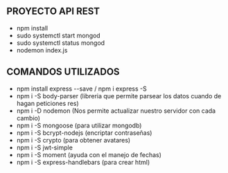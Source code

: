 PROYECTO API REST
-----------------
- npm install
- sudo systemctl start mongod
- sudo systemctl status mongod
- nodemon index.js

COMANDOS UTILIZADOS
------------------
- npm install express --save / npm i express -S
- npm i -S body-parser (libreria que permite parsear los datos cuando de hagan peticiones res)
- npm i -D nodemon (Nos permite actualizar nuestro servidor con cada cambio)
- npm i -S mongoose (para utilizar mongodb)
- npm i -S bcrypt-nodejs (encriptar contraseñas)
- npm i -S crypto (para obtener avatares)
- npm i -S jwt-simple
- npm i -S moment (ayuda con el manejo de fechas)
- npm i -S express-handlebars (para crear html)

